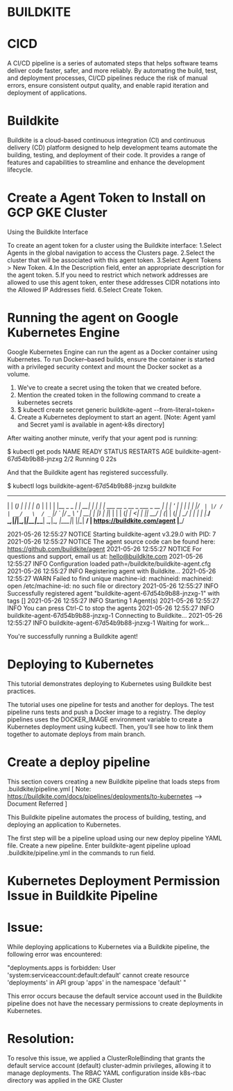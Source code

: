# BUILDKITE

# CICD

A CI/CD pipeline is a series of automated steps that helps software teams deliver code faster, safer, and more reliably. By automating the build, test, and deployment processes, CI/CD pipelines reduce the risk of manual errors, ensure consistent output quality, and enable rapid iteration and deployment of applications.

# Buildkite

Buildkite is a cloud-based continuous integration (CI) and continuous delivery (CD) platform designed to help development teams automate the building, testing, and deployment of their code. It provides a range of features and capabilities to streamline and enhance the development lifecycle.

# Create a Agent Token to Install on GCP GKE Cluster

Using the Buildkite Interface

To create an agent token for a cluster using the Buildkite interface:
 1.Select Agents in the global navigation to access the Clusters page.
 2.Select the cluster that will be associated with this agent token.
 3.Select Agent Tokens > New Token.
 4.In the Description field, enter an appropriate description for the agent token.
 5.If you need to restrict which network addresses are allowed to use this agent token, enter these addresses CIDR notations
 into the Allowed IP Addresses field.
 6.Select Create Token.

# Running the agent on Google Kubernetes Engine

Google Kubernetes Engine can run the agent as a Docker container using Kubernetes. To run Docker–based builds, ensure the container is started with a privileged security context and mount the Docker socket as a volume.

1. We've to create a secret using the token that we created before.
2. Mention the created token in the following command to create a kubernetes secrets
3. $ kubectl create secret generic buildkite-agent --from-literal=token=<INSERT-YOUR-AGENT-TOKEN-HERE>
4. Create a Kubernetes deployment to start an agent. 
[Note: Agent yaml and Secret yaml is available in agent-k8s directory]

After waiting another minute, verify that your agent pod is running:

$ kubectl get pods
NAME                               READY   STATUS    RESTARTS   AGE
buildkite-agent-67d54b9b88-jnzxg   2/2     Running   0          22s

And that the Buildkite agent has registered successfully.

$ kubectl logs buildkite-agent-67d54b9b88-jnzxg buildkite

   _           _ _     _ _    _ _                                _
  | |         (_) |   | | |  (_) |                              | |
  | |__  _   _ _| | __| | | ___| |_ ___    __ _  __ _  ___ _ __ | |_
  | '_ \| | | | | |/ _` | |/ / | __/ _ \  / _` |/ _` |/ _ \ '_ \| __|
  | |_) | |_| | | | (_| |   <| | ||  __/ | (_| | (_| |  __/ | | | |_
  |_.__/ \__,_|_|_|\__,_|_|\_\_|\__\___|  \__,_|\__, |\___|_| |_|\__|
                                                 __/ |
 https://buildkite.com/agent                    |___/

2021-05-26 12:55:27 NOTICE Starting buildkite-agent v3.29.0 with PID: 7
2021-05-26 12:55:27 NOTICE The agent source code can be found here: https://github.com/buildkite/agent
2021-05-26 12:55:27 NOTICE For questions and support, email us at: hello@buildkite.com
2021-05-26 12:55:27 INFO   Configuration loaded path=/buildkite/buildkite-agent.cfg
2021-05-26 12:55:27 INFO   Registering agent with Buildkite...
2021-05-26 12:55:27 WARN   Failed to find unique machine-id: machineid: machineid: open /etc/machine-id: no such file or directory
2021-05-26 12:55:27 INFO   Successfully registered agent "buildkite-agent-67d54b9b88-jnzxg-1" with tags []
2021-05-26 12:55:27 INFO   Starting 1 Agent(s)
2021-05-26 12:55:27 INFO   You can press Ctrl-C to stop the agents
2021-05-26 12:55:27 INFO   buildkite-agent-67d54b9b88-jnzxg-1 Connecting to Buildkite...
2021-05-26 12:55:27 INFO   buildkite-agent-67d54b9b88-jnzxg-1 Waiting for work...

You're successfully running a Buildkite agent!

# Deploying to Kubernetes

This tutorial demonstrates deploying to Kubernetes using Buildkite best practices.

The tutorial uses one pipeline for tests and another for deploys. The test pipeline runs tests and push a Docker image to a registry. The deploy pipelines uses the DOCKER_IMAGE environment variable to create a Kubernetes deployment using kubectl. Then, you'll see how to link them together to automate deploys from main branch.

# Create a deploy pipeline 

This section covers creating a new Buildkite pipeline that loads steps from .buildkite/pipeline.yml [ Note: https://buildkite.com/docs/pipelines/deployments/to-kubernetes --> Document Referred ]

This Buildkite pipeline automates the process of building, testing, and deploying an application to Kubernetes. 

The first step will be a pipeline upload using our new deploy pipeline YAML file. Create a new pipeline. Enter buildkite-agent pipeline upload .buildkite/pipeline.yml in the commands to run field.

# Kubernetes Deployment Permission Issue in Buildkite Pipeline

# Issue:

While deploying applications to Kubernetes via a Buildkite pipeline, the following error was encountered:

"deployments.apps is forbidden: User 'system:serviceaccount:default:default' cannot create resource 'deployments' in API group 'apps' in the namespace 'default' "

This error occurs because the default service account used in the Buildkite pipeline does not have the necessary permissions to create deployments in Kubernetes.

# Resolution:

To resolve this issue, we applied a ClusterRoleBinding that grants the default service account (default) cluster-admin privileges, allowing it to manage deployments. The RBAC YAML configuration inside k8s-rbac directory was applied in the GKE Cluster

